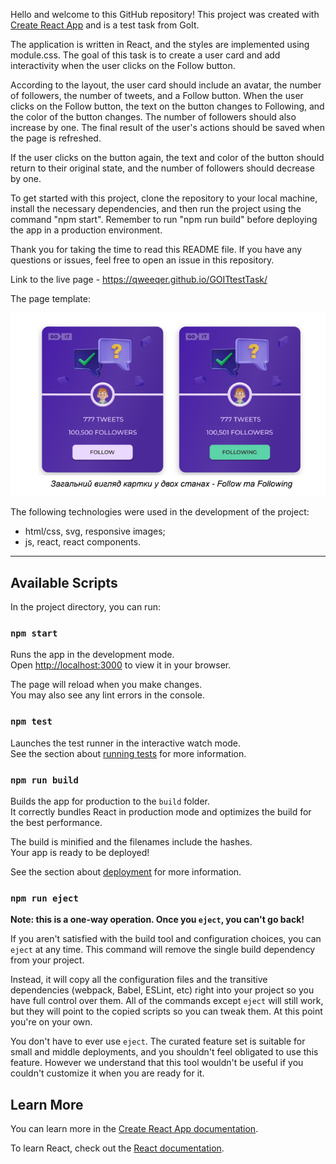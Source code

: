 Hello and welcome to this GitHub repository! This project was created with
[Create React App](https://github.com/facebook/create-react-app) and is a test
task from GoIt.

The application is written in React, and the styles are implemented using
module.css. The goal of this task is to create a user card and add interactivity
when the user clicks on the Follow button.

According to the layout, the user card should include an avatar, the number of
followers, the number of tweets, and a Follow button. When the user clicks on
the Follow button, the text on the button changes to Following, and the color of
the button changes. The number of followers should also increase by one. The
final result of the user's actions should be saved when the page is refreshed.

If the user clicks on the button again, the text and color of the button should
return to their original state, and the number of followers should decrease by
one.

To get started with this project, clone the repository to your local machine,
install the necessary dependencies, and then run the project using the command
"npm start". Remember to run "npm run build" before deploying the app in a
production environment.

Thank you for taking the time to read this README file. If you have any
questions or issues, feel free to open an issue in this repository.

Link to the live page - https://qweeqer.github.io/GOITtestTask/

The page template:

![page template](./src/images/screenTweet.png)

The following technologies were used in the development of the project:

- html/css, svg, responsive images;
- js, react, react components.

********************************************************************

## Available Scripts

In the project directory, you can run:

### `npm start`

Runs the app in the development mode.\
Open [http://localhost:3000](http://localhost:3000) to view it in your browser.

The page will reload when you make changes.\
You may also see any lint errors in the console.

### `npm test`

Launches the test runner in the interactive watch mode.\
See the section about [running tests](https://facebook.github.io/create-react-app/docs/running-tests)
for more information.

### `npm run build`

Builds the app for production to the `build` folder.\
It correctly bundles React in production mode and optimizes the build for the best
performance.

The build is minified and the filenames include the hashes.\
Your app is ready to be deployed!

See the section about
[deployment](https://facebook.github.io/create-react-app/docs/deployment) for
more information.

### `npm run eject`

**Note: this is a one-way operation. Once you `eject`, you can't go back!**

If you aren't satisfied with the build tool and configuration choices, you can
`eject` at any time. This command will remove the single build dependency from
your project.

Instead, it will copy all the configuration files and the transitive
dependencies (webpack, Babel, ESLint, etc) right into your project so you have
full control over them. All of the commands except `eject` will still work, but
they will point to the copied scripts so you can tweak them. At this point
you're on your own.

You don't have to ever use `eject`. The curated feature set is suitable for
small and middle deployments, and you shouldn't feel obligated to use this
feature. However we understand that this tool wouldn't be useful if you couldn't
customize it when you are ready for it.

## Learn More

You can learn more in the
[Create React App documentation](https://facebook.github.io/create-react-app/docs/getting-started).

To learn React, check out the [React documentation](https://reactjs.org/).
